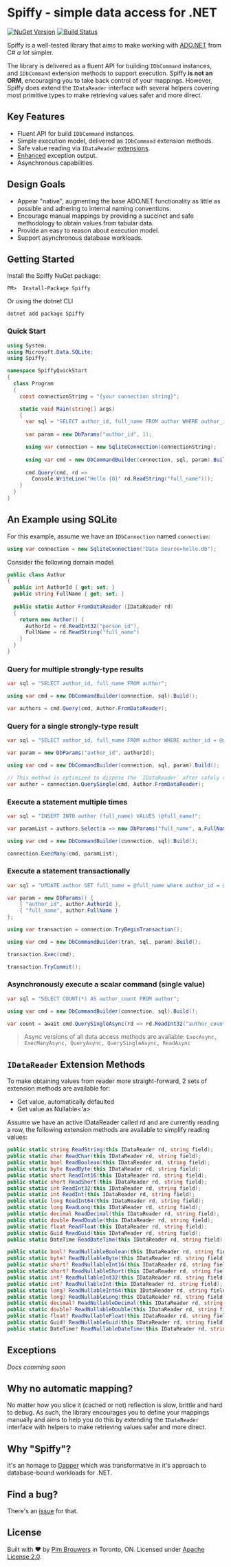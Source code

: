 # Spiffy - simple data access for .NET 

[![NuGet Version](https://img.shields.io/nuget/v/Spiffy.svg)](https://www.nuget.org/packages/Spiffy)
[![Build Status](https://travis-ci.org/pimbrouwers/Spiffy.svg?branch=master)](https://travis-ci.org/pimbrouwers/Spiffy)

Spiffy is a well-tested library that aims to make working with [ADO.NET](https://docs.microsoft.com/en-us/dotnet/framework/data/adonet/ado-net-overview) from C# *a lot* simpler.

The library is delivered as a fluent API for building `IDbCommand` instances, and `IDbCommand` extension methods to support execution. Spiffy **is not an ORM**, encouraging you to take back control of your mappings. However, Spiffy does extend the `IDataReader` interface with several helpers covering most primitive types to make retrieving values safer and more direct.

## Key Features

- Fluent API for build `IDbCommand` instances.
- Simple execution model, delivered as `IDbCommand` extension methods.
- Safe value reading via `IDataReader` [extensions](#idatareader-extension-methods).
- [Enhanced](#exceptions) exception output.
- Asynchronous capabilities.

## Design Goals

- Appear "native", augmenting the base ADO.NET functionality as little as possible and adhering to internal naming conventions.
- Encourage manual mappings by providing a succinct and safe methodology to obtain values from tabular data.
- Provide an easy to reason about execution model.
- Support asynchronous database workloads.

## Getting Started

Install the Spiffy NuGet package:

```
PM>  Install-Package Spiffy
```

Or using the dotnet CLI

```
dotnet add package Spiffy
```

### Quick Start

```csharp
using System;
using Microsoft.Data.SQLite;
using Spiffy;

namespace SpiffyQuickStart
{
  class Program
  {
    const connectionString = "{your connection string}";

    static void Main(string[] args)
    {            
      var sql = "SELECT author_id, full_name FROM author WHERE author_id = @author_id";
      
      var param = new DbParams("author_id", 1);

      using var connection = new SqliteConnection(connectionString);            
      
      using var cmd = new DbCommandBuilder(connection, sql, param).Build();
            
      cmd.Query(cmd, rd => 
        Console.WriteLine("Hello {0}" rd.ReadString("full_name")));
    }
  }
}


```

## An Example using SQLite

For this example, assume we have an `IDbConnection` named `connection`:

```csharp
using var connection = new SqliteConnection("Data Source=hello.db");
```

Consider the following domain model:

```csharp
public class Author
{
  public int AuthorId { get; set; }
  public string FullName { get; set; }
        
  public static Author FromDataReader (IDataReader rd)
  {
    return new Author() {
      AuthorId = rd.ReadInt32("person_id"),
      FullName = rd.ReadString("full_name")
    }
  }
}
```

### Query for multiple strongly-type results

```csharp
var sql = "SELECT author_id, full_name FROM author";

using var cmd = new DbCommandBuilder(connection, sql).Build();

var authors = cmd.Query(cmd, Author.FromDataReader);
```

### Query for a single strongly-type result

```csharp
var sql = "SELECT author_id, full_name FROM author WHERE author_id = @author_id";

var param = new DbParams("author_id", authorId);

using var cmd = new DbCommandBuilder(connection, sql, param).Build();

// This method is optimized to dispose the `IDataReader` after safely reading the first `IDataRecord
var author = connection.QuerySingle(cmd, Author.FromDataReader);
```

### Execute a statement multiple times

```csharp
var sql = "INSERT INTO author (full_name) VALUES (@full_name)";

var paramList = authors.Select(a => new DbParams("full_name", a.FullName));

using var cmd = new DbCommandBuilder(connection, sql).Build();

connection.ExecMany(cmd, paramList);
```

### Execute a statement transactionally

```csharp
var sql = "UPDATE author SET full_name = @full_name where author_id = @author_id";

var param = new DbParams() {
    { "author_id", author.AuthorId },
    { "full_name", author.FullName }
};

using var transaction = connection.TryBeginTransaction();

using var cmd = new DbCommandBuilder(tran, sql, param).Build();

transaction.Exec(cmd);

transaction.TryCommit();
```

### Asynchronously execute a scalar command (single value)

```csharp
var sql = "SELECT COUNT(*) AS author_count FROM author";

using var cmd = new DbCommandBuilder(connection, sql).Build();

var count = await cmd.QuerySingleAsync(rd => rd.ReadInt32("author_count"));
```

> Async versions of all data access methods are available: `ExecAsync, ExecManyAsync, QueryAsync, QuerySingleAsync, ReadAsync`

## `IDataReader` Extension Methods

To make obtaining values from reader more straight-forward, 2 sets of extension methods are available for:

- Get value, automatically defaulted
- Get value as Nullable<'a>

Assume we have an active IDataReader called rd and are currently reading a row, the following extension methods are available to simplify reading values:

```csharp
public static string ReadString(this IDataReader rd, string field);
public static char ReadChar(this IDataReader rd, string field);
public static bool ReadBoolean(this IDataReader rd, string field);
public static byte ReadByte(this IDataReader rd, string field);
public static short ReadInt16(this IDataReader rd, string field);
public static short ReadShort(this IDataReader rd, string field);
public static int ReadInt32(this IDataReader rd, string field);
public static int ReadInt(this IDataReader rd, string field);
public static long ReadInt64(this IDataReader rd, string field);
public static long ReadLong(this IDataReader rd, string field);
public static decimal ReadDecimal(this IDataReader rd, string field);
public static double ReadDouble(this IDataReader rd, string field);
public static float ReadFloat(this IDataReader rd, string field);
public static Guid ReadGuid(this IDataReader rd, string field);
public static DateTime ReadDateTime(this IDataReader rd, string field);

public static bool? ReadNullableBoolean(this IDataReader rd, string field);
public static byte? ReadNullableByte(this IDataReader rd, string field);
public static short? ReadNullableInt16(this IDataReader rd, string field);
public static short? ReadNullableShort(this IDataReader rd, string field);
public static int? ReadNullableInt32(this IDataReader rd, string field);
public static int? ReadNullableInt(this IDataReader rd, string field);
public static long? ReadNullableInt64(this IDataReader rd, string field);
public static long? ReadNullableLong(this IDataReader rd, string field);
public static decimal? ReadNullableDecimal(this IDataReader rd, string field);
public static double? ReadNullableDouble(this IDataReader rd, string field);
public static float? ReadNullableFloat(this IDataReader rd, string field);
public static Guid? ReadNullableGuid(this IDataReader rd, string field);
public static DateTime? ReadNullableDateTime(this IDataReader rd, string field);
```

## Exceptions

_Docs comming soon_

## Why no automatic mapping?

No matter how you slice it (cached or not) reflection is slow, brittle and hard to debug. As such, the library encourages you to define your mappings manually and aims to help you do this by extending the `IDataReader` interface with helpers to make retrieving values safer and more direct.

## Why "Spiffy"?
It's an homage to [Dapper](https://github.com/StackExchange/Dapper) which was transformative in it's approach to database-bound workloads for .NET.

## Find a bug?

There's an [issue](https://github.com/pimbrouwers/Spiffy/issues) for that.

## License

Built with ♥ by [Pim Brouwers](https://github.com/pimbrouwers) in Toronto, ON. Licensed under [Apache License 2.0](https://github.com/pimbrouwers/Spiffy/blob/master/LICENSE).
